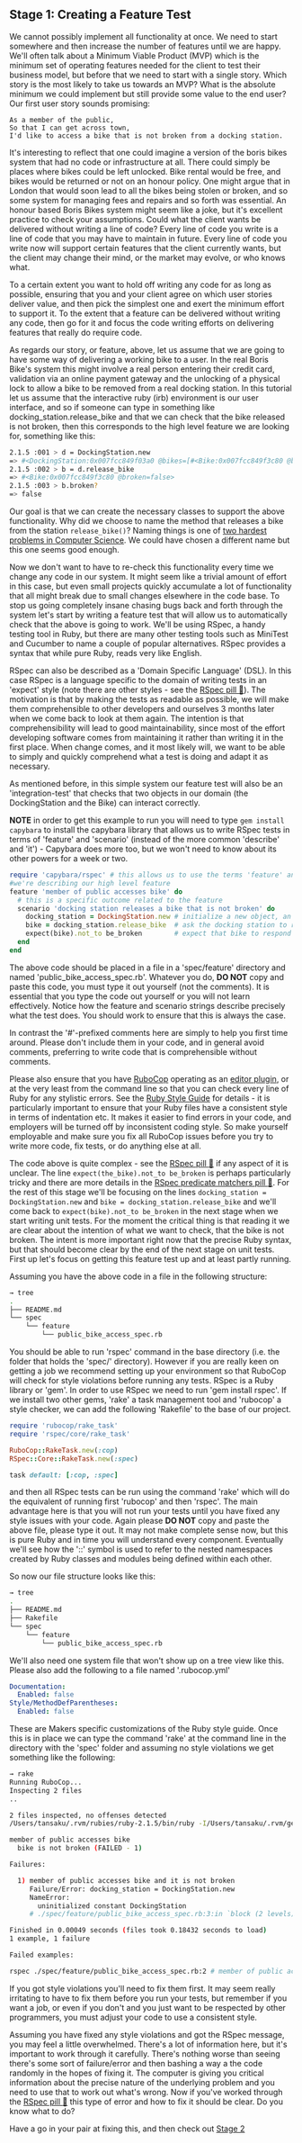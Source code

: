 ## Stage 1: Creating a Feature Test

We cannot possibly implement all functionality at once. We need to start somewhere and then increase the number of features until we are happy.  We'll often talk about a Minimum Viable Product (MVP) which is the minimum set of operating features needed for the client to test their business model, but before that we need to start with a single story.  Which story is the most likely to take us towards an MVP? What is the absolute minimum we could implement but still provide some value to the end user? Our first user story sounds promising:

```
As a member of the public,
So that I can get across town,
I'd like to access a bike that is not broken from a docking station.
```

It's interesting to reflect that one could imagine a version of the boris bikes system that had no code or infrastructure at all.  There could simply be places where bikes could be left unlocked.  Bike rental would be free, and bikes would be returned or not on an honour policy.  One might argue that in London that would soon lead to all the bikes being stolen or broken, and so some system for managing fees and repairs and so forth was essential.  An honour based Boris Bikes system might seem like a joke, but it's excellent practice to check your assumptions.  Could what the client wants be delivered without writing a line of code?  Every line of code you write is a line of code that you may have to maintain in future. Every line of code you write now will support certain features that the client currently wants, but the client may change their mind, or the market may evolve, or who knows what.

To a certain extent you want to hold off writing any code for as long as possible, ensuring that you and your client agree on which user stories deliver value, and then pick the simplest one and exert the minimum effort to support it.  To the extent that a feature can be delivered without writing any code, then go for it and focus the code writing efforts on delivering features that really do require code.

As regards our story, or feature, above, let us assume that we are going to have some way of delivering a working bike to a user.  In the real Boris Bike's system this might involve a real person entering their credit card, validation via an online payment gateway and the unlocking of a physical lock to allow a bike to be removed from a real docking station.  In this tutorial let us assume that the interactive ruby (irb) environment is our user interface, and so if someone can type in something like docking_station.release_bike and that we can check that the bike released is not broken, then this corresponds to the high level feature we are looking for, something like this:

```sh
2.1.5 :001 > d = DockingStation.new
=> #<DockingStation:0x007fcc849f03a0 @bikes=[#<Bike:0x007fcc849f3c80 @broken=false>]>
2.1.5 :002 > b = d.release_bike
=> #<Bike:0x007fcc849f3c80 @broken=false>
2.1.5 :003 > b.broken?
=> false
```

Our goal is that we can create the necessary classes to support the above functionality.  Why did we choose to name the method that releases a bike from the station `release_bike()`? Naming things is one of [two hardest problems in Computer Science](http://martinfowler.com/bliki/TwoHardThings.html). We could have chosen a different name but this one seems good enough.

Now we don't want to have to re-check this functionality every time we change any code in our system.  It might seem like a trivial amount of effort in this case, but even small projects quickly accumulate a lot of functionality that all might break due to small changes elsewhere in the code base.  To stop us going completely insane chasing bugs back and forth through the system let's start by writing a feature test that will allow us to automatically check that the above is going to work.  We'll be using RSpec, a handy testing tool in Ruby, but there are many other testing tools such as MiniTest and Cucumber to name a couple of popular alternatives.  RSpec provides a syntax that while pure Ruby, reads very like English.

RSpec can also be described as a 'Domain Specific Language' (DSL).  In this case RSpec is a language specific to the domain of writing tests in an 'expect' style (note there are other styles - see the [RSpec pill&nbsp;:pill:](../pills/rspec.md)). The motivation is that by making the tests as readable as possible, we will make them comprehensible to other developers and ourselves 3 months later when we come back to look at them again.  The intention is that comprehensibility will lead to good maintainability, since most of the effort developing software comes from maintaining it rather than writing it in the first place.  When change comes, and it most likely will, we want to be able to simply and quickly comprehend what a test is doing and adapt it as necessary.

As mentioned before, in this simple system our feature test will also be an 'integration-test' that checks that two objects in our domain (the DockingStation and the Bike) can interact correctly.

**NOTE** in order to get this example to run you will need to type ```gem install capybara``` to install the capybara library that allows us to write RSpec tests in terms of 'feature' and 'scenario' (instead of the more common 'describe' and 'it') - Capybara does more too, but we won't need to know about its other powers for a week or two.

```ruby
require 'capybara/rspec' # this allows us to use the terms 'feature' and 'scenario' below -
#we're describing our high level feature
feature 'member of public accesses bike' do
  # this is a specific outcome related to the feature
  scenario 'docking station releases a bike that is not broken' do
    docking_station = DockingStation.new # initialize a new object, an instance of the DockingStation class
    bike = docking_station.release_bike  # ask the docking station to release a bike
    expect(bike).not_to be_broken        # expect that bike to respond to the method 'broken?' with false
  end
end
```

The above code should be placed in a file in a 'spec/feature' directory and named 'public_bike_access_spec.rb'. Whatever you do, **DO NOT** copy and paste this code, you must type it out yourself (not the comments).  It is essential that you type the code out yourself or you will not learn effectively.  Notice how the feature and scenario strings describe precisely what the test does.  You should work to ensure that this is always the case.

In contrast the '#'-prefixed comments here are simply to help you first time around.  Please don't include them in your code, and in general avoid comments, preferring to write code that is comprehensible without comments.

Please also ensure that you have [RuboCop](https://github.com/bbatsov/rubocop) operating as an [editor plugin](https://github.com/bbatsov/rubocop#editor-integration), or at the very least from the command line so that you can check every line of Ruby for any stylistic errors.  See the [Ruby Style Guide](https://github.com/bbatsov/ruby-style-guide) for details - it is particularly important to ensure that your Ruby files have a consistent style in terms of indentation etc.  It makes it easier to find errors in your code, and employers will be turned off by inconsistent coding style.  So make yourself employable and make sure you fix all RuboCop issues before you try to write more code, fix tests, or do anything else at all.

The code above is quite complex - see the [RSpec pill&nbsp;:pill:](../pills/rspec.md) if any aspect of it is unclear. The line `expect(the_bike).not_to be_broken` is perhaps particularly tricky and there are more details in the [RSpec predicate matchers pill&nbsp;:pill:](../pills/rspec_predicate.md).  For the rest of this stage we'll be focusing on the lines `docking_station = DockingStation.new` and `bike = docking_station.release_bike` and we'll come back to `expect(bike).not_to be_broken` in the next stage when we start writing unit tests.  For the moment the critical thing is that reading it we are clear about the intention of what we want to check, that the bike is not broken.  The intent is more important right now that the precise Ruby syntax, but that should become clear by the end of the next stage on unit tests.  First up let's focus on getting this feature test up and at least partly running.

Assuming you have the above code in a file in the following structure:

```sh
→ tree
.
├── README.md
└── spec
    └── feature
        └── public_bike_access_spec.rb

```

You should be able to run 'rspec' command in the base directory (i.e. the folder that holds the 'spec/' directory).  However if you are really keen on getting a job we recommend setting up your environment so that RuboCop will check for style violations before running any tests.  RSpec is a Ruby library or 'gem'.  In order to use RSpec we need to run 'gem install rspec'.  If we install two other gems, 'rake' a task management tool and 'rubocop' a style checker, we can add the following 'Rakefile' to the base of our project.

```ruby
require 'rubocop/rake_task'
require 'rspec/core/rake_task'

RuboCop::RakeTask.new(:cop)
RSpec::Core::RakeTask.new(:spec)

task default: [:cop, :spec]
```

and then all RSpec tests can be run using the command 'rake' which will do the equivalent of running first 'rubocop' and then 'rspec'.  The main advantage here is that you will not run your tests until you have fixed any style issues with your code.  Again please **DO NOT** copy and paste the above file, please type it out.  It may not make complete sense now, but this is pure Ruby and in time you will understand every component.  Eventually we'll see how the '::' symbol is used to refer to the nested namespaces created by Ruby classes and modules being defined within each other.

So now our file structure looks like this:

```sh
→ tree
.
├── README.md
├── Rakefile
└── spec
    └── feature
        └── public_bike_access_spec.rb
```

We'll also need one system file that won't show up on a tree view like this.  Please also add the following to a file named '.rubocop.yml'

```yml
Documentation:
  Enabled: false
Style/MethodDefParentheses:
  Enabled: false
```

These are Makers specific customizations of the Ruby style guide.  Once this is in place we can type the command 'rake' at the command line in the directory with the 'spec' folder and assuming no style violations we get something like the following:

```sh
→ rake
Running RuboCop...
Inspecting 2 files
..

2 files inspected, no offenses detected
/Users/tansaku/.rvm/rubies/ruby-2.1.5/bin/ruby -I/Users/tansaku/.rvm/gems/ruby-2.1.5/gems/rspec-core-3.2.1/lib:/Users/tansaku/.rvm/gems/ruby-2.1.5/gems/rspec-support-3.2.2/lib /Users/tansaku/.rvm/gems/ruby-2.1.5/gems/rspec-core-3.2.1/exe/rspec --pattern spec/\*\*\{,/\*/\*\*\}/\*_spec.rb

member of public accesses bike
  bike is not broken (FAILED - 1)

Failures:

  1) member of public accesses bike and it is not broken
     Failure/Error: docking_station = DockingStation.new
     NameError:
       uninitialized constant DockingStation
     # ./spec/feature/public_bike_access_spec.rb:3:in `block (2 levels) in <top (required)>'

Finished in 0.00049 seconds (files took 0.18432 seconds to load)
1 example, 1 failure

Failed examples:

rspec ./spec/feature/public_bike_access_spec.rb:2 # member of public accesses bike is not broken
```

If you got style violations you'll need to fix them first.  It may seem really irritating to have to fix them before you run your tests, but remember if you want a job, or even if you don't and you just want to be respected by other programmers, you must adjust your code to use a consistent style.

Assuming you have fixed any style violations and got the RSpec message, you may feel a little overwhelmed.  There's a lot of information here, but it's important to work through it carefully.  There's nothing worse than seeing there's some sort of failure/error and then bashing a way a the code randomly in the hopes of fixing it.  The computer is giving you critical information about the precise nature of the underlying problem and you need to use that to work out what's wrong.  Now if you've worked through the [RSpec pill&nbsp;:pill:](../pills/rspec.md) this type of error and how to fix it should be clear. Do you know what to do?

Have a go in your pair at fixing this, and then check out [Stage 2](boris_bikes_stage_2.md)

